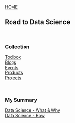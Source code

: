 [HOME](https://tane-rs.github.io)

## Road to Data Science

<br>

### Collection
[Toolbox](collection/toolbox.md)   
[Blogs](collection/blogs.md)  
[Events](collection/events.md)  
[Products](collection/products.md)  
[Projects](collection/projects.md)

<br>

### My Summary
[Data Science - What & Why]()  
[Data Science - How]()
